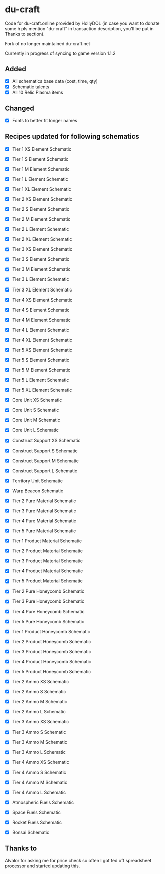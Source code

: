# du-craft
Code for du-craft.online provided by HollyDOL (in case you want to donate some h pls mention "du-craft" in transaction description, you'll be put in Thanks to section).

Fork of no longer maintained du-craft.net

Currently in progress of syncing to game version 1.1.2

## Added
- [x] All schematics base data (cost, time, qty)
- [x] Schematic talents
- [x] All 10 Relic Plasma items

## Changed
- [x] Fonts to better fit longer names

## Recipes updated for following schematics
- [x] Tier 1 XS Element Schematic
- [x] Tier 1 S Element Schematic
- [x] Tier 1 M Element Schematic
- [x] Tier 1 L Element Schematic
- [x] Tier 1 XL Element Schematic

- [x] Tier 2 XS Element Schematic
- [x] Tier 2 S Element Schematic
- [x] Tier 2 M Element Schematic
- [x] Tier 2 L Element Schematic
- [x] Tier 2 XL Element Schematic

- [x] Tier 3 XS Element Schematic
- [x] Tier 3 S Element Schematic
- [x] Tier 3 M Element Schematic
- [x] Tier 3 L Element Schematic
- [x] Tier 3 XL Element Schematic

- [x] Tier 4 XS Element Schematic
- [x] Tier 4 S Element Schematic
- [x] Tier 4 M Element Schematic
- [x] Tier 4 L Element Schematic
- [x] Tier 4 XL Element Schematic

- [x] Tier 5 XS Element Schematic
- [x] Tier 5 S Element Schematic
- [x] Tier 5 M Element Schematic
- [x] Tier 5 L Element Schematic
- [x] Tier 5 XL Element Schematic

- [x] Core Unit XS Schematic
- [x] Core Unit S Schematic
- [x] Core Unit M Schematic
- [x] Core Unit L Schematic

- [x] Construct Support XS Schematic
- [x] Construct Support S Schematic
- [x] Construct Support M Schematic
- [x] Construct Support L Schematic

- [x] Territory Unit Schematic
- [x] Warp Beacon Schematic

- [x] Tier 2 Pure Material Schematic
- [x] Tier 3 Pure Material Schematic
- [x] Tier 4 Pure Material Schematic
- [x] Tier 5 Pure Material Schematic

- [x] Tier 1 Product Material Schematic
- [x] Tier 2 Product Material Schematic
- [x] Tier 3 Product Material Schematic
- [x] Tier 4 Product Material Schematic
- [x] Tier 5 Product Material Schematic

- [x] Tier 2 Pure Honeycomb Schematic
- [x] Tier 3 Pure Honeycomb Schematic
- [x] Tier 4 Pure Honeycomb Schematic
- [x] Tier 5 Pure Honeycomb Schematic

- [x] Tier 1 Product Honeycomb Schematic
- [x] Tier 2 Product Honeycomb Schematic
- [x] Tier 3 Product Honeycomb Schematic
- [x] Tier 4 Product Honeycomb Schematic
- [x] Tier 5 Product Honeycomb Schematic

- [x] Tier 2 Ammo XS Schematic
- [x] Tier 2 Ammo S Schematic
- [x] Tier 2 Ammo M Schematic
- [x] Tier 2 Ammo L Schematic

- [x] Tier 3 Ammo XS Schematic
- [x] Tier 3 Ammo S Schematic
- [x] Tier 3 Ammo M Schematic
- [x] Tier 3 Ammo L Schematic

- [x] Tier 4 Ammo XS Schematic
- [x] Tier 4 Ammo S Schematic
- [x] Tier 4 Ammo M Schematic
- [x] Tier 4 Ammo L Schematic

- [x] Atmospheric Fuels Schematic
- [x] Space Fuels Schematic
- [x] Rocket Fuels Schematic

- [x] Bonsai Schematic

## Thanks to
Alvalor for asking me for price check so often I got fed off spreadsheet processor and started updating this.
